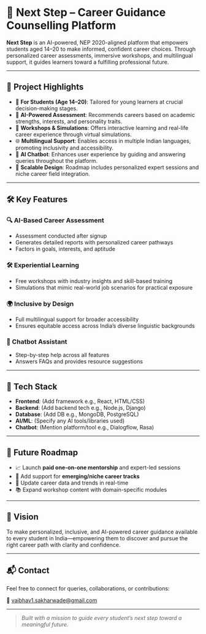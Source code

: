 # 🚀 Next Step – Career Guidance Counselling Platform

**Next Step** is an AI-powered, NEP 2020-aligned platform that empowers students aged 14–20 to make informed, confident career choices. Through personalized career assessments, immersive workshops, and multilingual support, it guides learners toward a fulfilling professional future.

---

## 🌟 Project Highlights

- 🎯 **For Students (Age 14–20)**: Tailored for young learners at crucial decision-making stages.
- 🤖 **AI-Powered Assessment**: Recommends careers based on academic strengths, interests, and personality traits.
- 🧠 **Workshops & Simulations**: Offers interactive learning and real-life career experience through virtual simulations.
- 🌐 **Multilingual Support**: Enables access in multiple Indian languages, promoting inclusivity and accessibility.
- 💬 **AI Chatbot**: Enhances user experience by guiding and answering queries throughout the platform.
- 🔮 **Scalable Design**: Roadmap includes personalized expert sessions and niche career field integration.

---

## 🛠️ Key Features

### 🔍 AI-Based Career Assessment
- Assessment conducted after signup
- Generates detailed reports with personalized career pathways
- Factors in goals, interests, and aptitude

### 🛠️ Experiential Learning
- Free workshops with industry insights and skill-based training
- Simulations that mimic real-world job scenarios for practical exposure

### 🌍 Inclusive by Design
- Full multilingual support for broader accessibility
- Ensures equitable access across India’s diverse linguistic backgrounds

### 🤖 Chatbot Assistant
- Step-by-step help across all features
- Answers FAQs and provides resource suggestions

---

## 🧰 Tech Stack

- **Frontend**: (Add framework e.g., React, HTML/CSS)
- **Backend**: (Add backend tech e.g., Node.js, Django)
- **Database**: (Add DB e.g., MongoDB, PostgreSQL)
- **AI/ML**: (Specify any AI tools/libraries used)
- **Chatbot**: (Mention platform/tool e.g., Dialogflow, Rasa)

---

## 🔭 Future Roadmap

- 📈 Launch **paid one-on-one mentorship** and expert-led sessions
- 🧩 Add support for **emerging/niche career tracks**
- 🔄 Update career data and trends in real-time
- 📚 Expand workshop content with domain-specific modules

---

## 🎯 Vision

To make personalized, inclusive, and AI-powered career guidance available to every student in India—empowering them to discover and pursue the right career path with clarity and confidence.

---

## 📬 Contact

Feel free to connect for queries, collaborations, or contributions:

📧 vaibhav1.sakharwade@gmail.com

---

> *Built with a mission to guide every student’s next step toward a meaningful future.*

